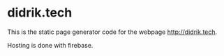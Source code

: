 # didrik.tech

This is the static page generator code for the webpage <http://didrik.tech>.

Hosting is done with firebase.
